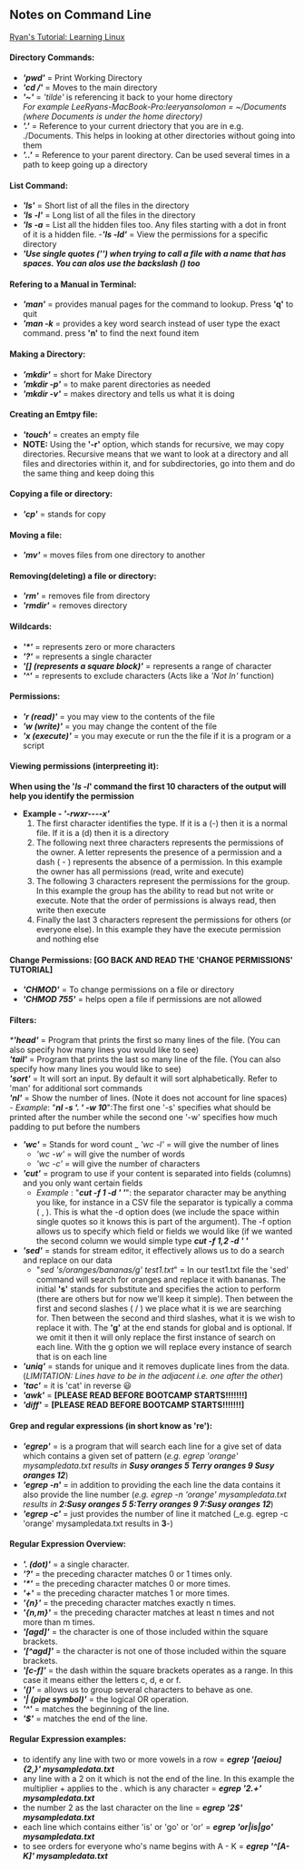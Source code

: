 ## Notes on Command Line

[Ryan's Tutorial: Learning Linux](https://ryanstutorials.net/linuxtutorial/navigation.php)

#### Directory Commands:
- _**'pwd'**_ =  Print Working Directory  
- _**'cd /'**_ = Moves to the main directory  
- _**'~'**_ = _'tilde'_ is referencing it back to your home directory    
     _For example LeeRyans-MacBook-Pro:leeryansolomon = ~/Documents (where Documents is under the home directory)_  
- _**'.'**_ = Reference to your current driectory that you are in e.g. ./Documents. This helps in looking at other directories without going into them  
- _**'..'**_ = Reference to your parent directory. Can be used several times in a path to keep going up a directory  

#### List Command:
- _**'ls'**_ = Short list of all the files in the directory  
- _**'ls -l'**_ = Long list of all the files in the directory  
- _**'ls -a**_ = List all the hidden files too. Any files starting with a dot in front of it is a hidden file. 
-_**'ls -ld'**_ = View the permissions for a specific directory  
- _**'Use single quotes ('') when trying to call a file with a name that has spaces. You can alos use the backslash (\) too**_  

#### Refering to a Manual in Terminal:
- _**'man'**_ = provides manual pages for the command to lookup. Press **'q'** to quit  
- _**'man -k**_ = provides a key word search instead of user type the exact command. press **'n'** to find the next found item  

#### Making a Directory:
- _**'mkdir'**_ = short for Make Directory
- _**'mkdir -p'**_ = to make parent directories as needed
- _**'mkdir -v'**_ = makes directory and tells us what it is doing  

#### Creating an Emtpy file:
- _**'touch'**_ = creates an  empty file  
- **NOTE:** Using the **'-r'** option, which stands for recursive, we may copy directories. Recursive means that we want to look at a directory and all files and directories within it, and for subdirectories, go into them and do the same thing and keep doing this  

#### Copying a file or directory:
- _**'cp'**_ = stands for copy  

#### Moving a file:
- _**'mv'**_ = moves files from one directory to another  

#### Removing(deleting) a file or directory:
- _**'rm'**_ = removes file from directory  
- _**'rmdir'**_ = removes directory  

#### Wildcards:
- _**'*'**_ = represents zero or more characters  
- _**'?'**_ = represents a single character  
- _**'[] (represents a square block)'**_ = represents a range of character  
- _**'^'**_ = represents to exclude characters (Acts like a _'Not In'_ function)  

#### Permissions: 
- _**'r (read)'**_ = you may view to the contents of the file  
- _**'w (write)'**_ = you may change the content of the file  
- _**'x (execute)'**_ = you may execute or run the the file if it is a program or a script  

#### Viewing permissions (interpreeting it):
**When using the '_ls -l_' command the first 10 characters of the output will help you identify the permission**  
- **Example - _'-rwxr----x'_**  
    1. The first character identifies the type. If it is a (-) then it is a normal file. If it is a (d) then it is a directory  
    2. The following next three characters represents the permissions of the owner. A letter represents the presence of a                        permission and a dash ( - ) represents the absence of a permission. In this example the owner has all permissions (read, write and execute)  
    3. The following 3 characters represent the permissions for the group. In this example the group has the ability to read but not write or execute. Note that the order of permissions is always read, then write then execute  
    4. Finally the last 3 characters represent the permissions for others (or everyone else). In this example they have the execute permission and nothing else  
    
#### Change Permissions: [GO BACK AND READ THE 'CHANGE PERMISSIONS' TUTORIAL]
- _**'CHMOD'**_ = To change permissions on a file or directory  
- _**'CHMOD 755'**_ = helps open a file if permissions are not allowed  

#### Filters:
_***'head'**_ = Program that prints the first so many lines of the file. (You can also specify how many lines you would like to see)  
_**'tail'**_ = Program that prints the last so many line of the file. (You can also specify how many lines you would like to see)  
_**'sort'**_ = It will sort an input. By default it will sort alphabetically. Refer to 'man' for additional sort commands  
_**'nl'**_ = Show the number of lines. (Note it does not account for line spaces)  
     - _Example_: "_**nl -s '. ' -w 10**_":The first one '-s' specifies what should be printed after the number while the second one '-w' specifies how much padding to put before the numbers  
- _**'wc'**_ = Stands for word count 
     _ _'wc -l'_ = will give the number of lines  
     - _'wc -w'_ = will give the number of words  
     - _'wc -c'_ = will give the number of characters  
- _**'cut'**_ = program to use if your content is separated into fields (columns) and you only want certain fields  
     - _Example_ : "_**cut -f 1 -d ' '**_": the separator character may be anything you like, for instance in a CSV file the separator is typically a comma ( , ). This is what the -d option does (we include the space within single quotes so it knows this is part of the argument). The -f option allows us to specify which field or fields we would like (if we wanted the second column we would simple type _**cut -f 1,2 -d ' '**_  
- _**'sed'**_ = stands for stream editor, it effectively allows us to do a search and replace on our data  
     - "_sed 's/oranges/bananas/g' test1.txt_" = In our test1.txt file the 'sed' command will search for oranges and replace it with bananas. The initial **'s'** stands for substitute and specifies the action to perform (there are others but for now we'll keep it simple). Then between the first and second slashes ( / ) we place what it is we are searching for. Then between the second and third slashes, what it is we wish to replace it with. The **'g'** at the end stands for global and is optional. If we omit it then it will only replace the first instance of search on each line. With the g option we will replace every instance of search that is on each line  
- _**'uniq'**_ = stands for unique and it removes duplicate lines from the data. (_LIMITATION: Lines have to be in the adjacent i.e. one after the other_)  
- _**'tac'**_ = it is 'cat' in reverse :smiley:  
- _**'awk'**_ = **[PLEASE READ BEFORE BOOTCAMP STARTS!!!!!!!]**  
- _**'diff'**_ = **[PLEASE READ BEFORE BOOTCAMP STARTS!!!!!!!]**  

#### Grep and regular expressions (in short know as 're'):
- _**'egrep'**_ = is a program that will search each line for a give set of data which contains a given set of pattern (_e.g. egrep 'orange' mysampledata.txt results in **Susy oranges 5 Terry oranges 9 Susy oranges 12**_)
- _**'egrep -n'**_ = in addition to providing the each line the data contains it also provide the line number (_e.g. egrep -n 'orange' mysampledata.txt results in **2:Susy oranges 5 5:Terry oranges 9 7:Susy oranges 12**_)
- _**'egrep -c'**_ = just provides the number of line it matched (_e.g. egrep -c 'orange' mysampledata.txt results in **3**-)

#### Regular Expression Overview:
- _**'. (dot)'**_ = a single character.
- _**'?'**_ = the preceding character matches 0 or 1 times only.
- _**'*'**_ = the preceding character matches 0 or more times.
- _**'+'**_ = the preceding character matches 1 or more times.
- _**'{n}'**_ = the preceding character matches exactly n times.
- _**'{n,m}'**_ = the preceding character matches at least n times and not more than m times.
- _**'[agd]'**_ = the character is one of those included within the square brackets.
- _**'[^agd]'**_ = the character is not one of those included within the square brackets.
- _**'[c-f]'**_ = the dash within the square brackets operates as a range. In this case it means either the letters c, d, e or f.
- _**'()'**_ = allows us to group several characters to behave as one.
- _**'| (pipe symbol)'**_ = the logical OR operation.
- _**'^'**_ = matches the beginning of the line.
- _**'$'**_ = matches the end of the line.

#### Regular Expression examples:
- to identify any line with two or more vowels in a row = _**egrep '[aeiou]{2,}' mysampledata.txt**_
- any line with a 2 on it which is not the end of the line. In this example the multiplier + applies to the . which is any character = _**egrep '2.+' mysampledata.txt**_
- the number 2 as the last character on the line = _**egrep '2$' mysampledata.txt**_
- each line which contains either 'is' or 'go' or 'or' = _**egrep 'or|is|go' mysampledata.txt**_
- to see orders for everyone who's name begins with A - K = _**egrep '^[A-K]' mysampledata.txt**_
